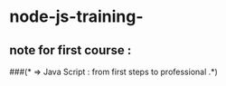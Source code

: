 # node-js-training-
## note for first course :
 ###(* => Java Script : from first steps to professional .*)
